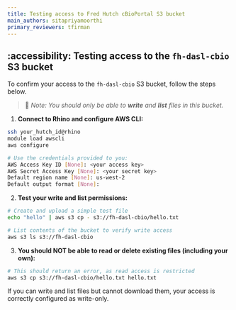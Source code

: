 ```yaml
---
title: Testing access to Fred Hutch cBioPortal S3 bucket
main_authors: sitapriyamoorthi
primary_reviewers: tfirman
---
```

## :accessibility: Testing access to the `fh-dasl-cbio` S3 bucket

To confirm your access to the `fh-dasl-cbio` S3 bucket, follow the steps below. 

> 📝 *Note:*
> *You should only be able to **write** and **list** files in this bucket.*

1. **Connect to Rhino and configure AWS CLI:**

```bash
ssh your_hutch_id@rhino
module load awscli
aws configure

# Use the credentials provided to you:
AWS Access Key ID [None]: <your access key>
AWS Secret Access Key [None]: <your secret key>
Default region name [None]: us-west-2
Default output format [None]:
```

2. **Test your write and list permissions:**

```bash
# Create and upload a simple test file
echo "hello" | aws s3 cp - s3://fh-dasl-cbio/hello.txt

# List contents of the bucket to verify write access
aws s3 ls s3://fh-dasl-cbio
```

3. **You should NOT be able to read or delete existing files (including your own):**

```bash
# This should return an error, as read access is restricted
aws s3 cp s3://fh-dasl-cbio/hello.txt hello.txt
```

If you can write and list files but cannot download them, your access is correctly configured as write-only.


